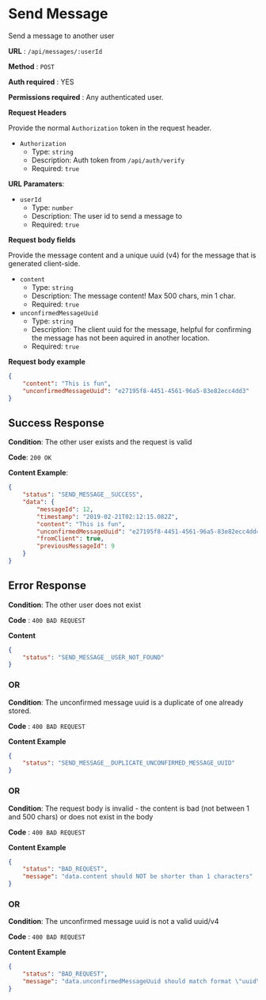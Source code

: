 # Send Message

Send a message to another user

**URL** : `/api/messages/:userId`

**Method** : `POST`

**Auth required** : YES

**Permissions required** : Any authenticated user.

**Request Headers**

Provide the normal `Authorization` token in the request header.

* `Authorization`
  * Type: `string`
  * Description: Auth token from `/api/auth/verify`
  * Required: `true`

**URL Paramaters**:
* `userId`
  * Type: `number`
  * Description: The user id to send a message to
  * Required: `true`

**Request body fields**

Provide the message content and a unique uuid (v4) for the message that is generated client-side.

* `content`
  * Type: `string`
  * Description: The message content! Max 500 chars, min 1 char.
  * Required: `true`
* `unconfirmedMessageUuid`
  * Type: `string`
  * Description: The client uuid for the message, helpful for confirming the message has not been aquired in another location.
  * Required: `true`

**Request body example**

```json
{
	"content": "This is fun",
	"unconfirmedMessageUuid": "e27195f8-4451-4561-96a5-83e82ecc4dd3"
}
```

## Success Response

**Condition**: The other user exists and the request is valid

**Code**: `200 OK`

**Content Example**:

```json
{
    "status": "SEND_MESSAGE__SUCCESS",
    "data": {
        "messageId": 12,
        "timestamp": "2019-02-21T02:12:15.082Z",
        "content": "This is fun",
        "unconfirmedMessageUuid": "e27195f8-4451-4561-96a5-83e82ecc4dd4",
        "fromClient": true,
        "previousMessageId": 9
    }
}
```

## Error Response

**Condition**: The other user does not exist

**Code** : `400 BAD REQUEST`

**Content**

```json
{
    "status": "SEND_MESSAGE__USER_NOT_FOUND"
}
```

### OR

**Condition**: The unconfirmed message uuid is a duplicate of one already stored.

**Code** : `400 BAD REQUEST`

**Content Example**

```json
{
    "status": "SEND_MESSAGE__DUPLICATE_UNCONFIRMED_MESSAGE_UUID"
}
```

### OR

**Condition**: The request body is invalid - the content is bad (not between 1 and 500 chars) or does not exist in the body

**Code** : `400 BAD REQUEST`

**Content Example**

```json
{
    "status": "BAD_REQUEST",
    "message": "data.content should NOT be shorter than 1 characters"
}
```

### OR

**Condition**: The unconfirmed message uuid is not a valid uuid/v4

**Code** : `400 BAD REQUEST`

**Content Example**

```json
{
    "status": "BAD_REQUEST",
    "message": "data.unconfirmedMessageUuid should match format \"uuid\""
}
```
